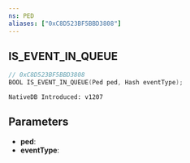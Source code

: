 ```yaml
---
ns: PED
aliases: ["0xC8D523BF5BBD3808"]
---
```

## IS_EVENT_IN_QUEUE

```c
// 0xC8D523BF5BBD3808
BOOL IS_EVENT_IN_QUEUE(Ped ped, Hash eventType);
```

```
NativeDB Introduced: v1207
```

## Parameters
* **ped**:
* **eventType**:
